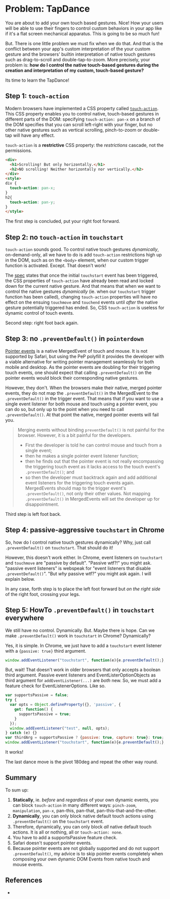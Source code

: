 # Problem: TapDance

You are about to add your own touch based gestures. Nice! How your users will be able to use their
fingers to control custom behaviors in your app like if it's a flat screen mechanical apparatus. 
This is going to be so much fun!

But. There is one little problem we must fix when we do that. And that is the conflict between
your app's custom interpretation of the your custom gesture and the browsers' builtin interpretation
of native touch gestures such as drag-to-scroll and double-tap-to-zoom.
More precisely, your problem is: 
**how do I control the native touch-based gestures during 
the creation and interpretation of my custom, touch-based gesture?**

Its time to learn the TapDance!

## Step 1: `touch-action`

Modern browsers have implemented a CSS property called 
[`touch-action`](https://developer.mozilla.org/en-US/docs/Web/CSS/touch-action).
This CSS property enables you to control native, touch-based gestures in different parts of the DOM:
specifying `touch-action: pan-x` on a branch of the DOM specifies that you can scroll left-right
with your finger, but no other native gestures such as vertical scrolling, pinch-to-zoom or double-tap
will have any effect.

`touch-action` is a **restrictive** CSS property: the *restrictions* cascade, not the permissions. 
```html
<div>
  <h1>Scrolling! But only horizontally.</h1>
  <h2>NO scrolling! Neither horizontally nor vertically.</h2>
</div>
<style>
div {
  touch-action: pan-x;
}
h2{
  touch-action: pan-y;
}
</style>
```

The first step is concluded, put your right foot forward.

## Step 2: no `touch-action` in `touchstart`

`touch-action` sounds good. To control native touch gestures *dynamically*, on-demand-only, 
all we have to do is add `touch-action` restrictions high up in the DOM, 
such as on the `<body>` element, when our custom trigger function is activated. 
Except. That doesn't work! 

<script async src="//jsfiddle.net/orstavik/nheLpx3y/29/embed/result,html/"></script>

The [spec]() states that once the initial `touchstart` event has been triggered, 
the CSS properties of `touch-action` have already been read and locked down for the current 
native gesture. And that means that when we want to control the native gestures *dynamically*
(ie. when our `touchstart` trigger function has been called), 
changing `touch-action` properties will have no effect on the ensuing `touchmove` and `touchend` 
events until *after* the native gesture potentially triggered has ended. 
So, CSS `touch-action` is useless for dynamic control of touch events.

Second step: right foot back again.

## Step 3: no `.preventDefault()` in `pointerdown`

[Pointer events](https://developer.mozilla.org/en-US/docs/Web/API/Pointer_events)
is a native MergedEvent of touch and mouse. It is not supported by Safari, but
using the PeP polyfill it provides the developer with a viable alternative for writing
pointer management seamlessly for both mobile and desktop.
As the pointer events are doubling for their triggering touch events, one should expect that
calling `.preventDefault()` on the pointer events would block their corresponding native gestures.

<script async src="//jsfiddle.net/orstavik/L0fr2nuh/5/embed/result,html/"></script>

However, they don't. When the browsers make their native, merged pointer events, they do not map the
`.preventDefault()` in the MergedEvent to the `.preventDefault()` in the trigger event.
That means that if you want to use a single event listener for both mouse and touch using a pointer event,
you can do so, but only up to the point when you need to call `.preventDefault()`.
At that point the native, merged pointer events will fail you.

> Merging events without binding `preventDefault()` is not painful for the browser.
> However, it is a bit painful for the developers.
>  * First the developer is told he can control mouse and touch from a single event;
>  * then he makes a single pointer event listener function;
>  * then he finds out that the pointer event is not really encompassing the triggering touch event as it
>    lacks access to the touch event's `.preventDefault()`; and 
>  * so then the developer must backtrack again and add additional event listeners for the triggering 
>    touch events again.
> MergedEvents should map to the trigger event's `.preventDefault()`, not only their other values.
> Not mapping `.preventDefault()` in MergedEvents will set the developer up for disappointment.

Third step is left foot back.

## Step 4: passive-aggressive `touchstart` in Chrome

So, how do I control native touch gestures dynamically?
Why, just call `.preventDefault()` on `touchstart`. That should do it!

<script async src="//jsfiddle.net/orstavik/46vhLstn/3/embed/result,html/"></script>

However, this doesn't work either. In Chrome, event listeners on `touchstart` and 
`touchmove` are "passive by default". "Passive wtf?!" you might ask. 
"passive event listeners" is webspeak for "event listeners that disable `.preventDefault()`". 
"But *why* passive wtf?" you might ask again. I will explain below.

In any case, forth step is to place the left foot forward but *on the right side* of the right foot, 
crossing your legs.

## Step 5: HowTo `.preventDefault()` in `touchstart` everywhere

We still have no control. Dynamically. But. Maybe there is hope. Can we make `.preventDefault()` 
work in `touchstart` in Chrome? Dynamically?

Yes, it is simple. In Chrome, we just have to add a `touchstart` event listener with 
a `{passive: true}` third argument. 
```javascript
window.addEventListener("touchstart", function(e){e.preventDefault();}, {passive: true, capture: true});
```

But, wait! That doesn't work in older browsers that only accepts a boolean third argument. 
Passive event listeners and EventListerOptionObjects as third argument for `addEventListener(...)`
are *both* new. So, we must add a feature check for EventListenerOptions. Like so.

```javascript
var supportsPassive = false;
try {
  var opts = Object.defineProperty({}, 'passive', {
    get: function() {
      supportsPassive = true;
    }
  });
  window.addEventListener("test", null, opts);
} catch (e) {}
var thirdArg = supportsPassive ? {passive: true, capture: true}: true;
window.addEventListener("touchstart", function(e){e.preventDefault();}, thirdArg);
```
It works!

The last dance move is the pivot 180deg and repeat the other way round.

## Summary

To sum up:
1. **Statically**, ie. *before* and *regardless* of your own dynamic events,
   you can block `touch-action` in many different ways:
   `pinch-zoom`, `manipulation`, `pan-x`, pan-this, pan-that, pan-this-that-and-the-other.
2. **Dynamically**, you can only block native default touch actions using `.preventDefault()` on
   the `touchstart` event.
3. Therefore, dynamically, you can only block *all* native default touch actions. 
   It is all or nothing, all or `touch-action: none`. 
4. You have to add a supportsPassive feature check.
5. Safari doesn't support pointer events.
6. Because pointer events are not globally supported and do not support `.preventDefault()`,
   my advice is to skip pointer events completely when composing your own dynamic DOM Events
   from native touch and mouse events.

## References

 * 